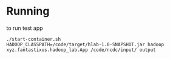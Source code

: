 
# Running

to run test app 

    ./start-container.sh
    HADOOP_CLASSPATH=/code/target/hlab-1.0-SNAPSHOT.jar hadoop xyz.fantastixus.hadoop_lab.App /code/ncdc/input/ output